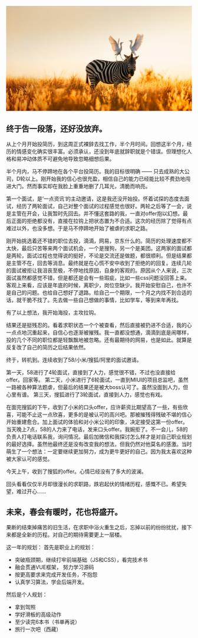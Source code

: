 ![](/dev/source/imgs/hopes.jpg)

## 终于告一段落，还好没放弃。

从上个月开始投简历，到这周正式裸辞去找工作，半个月时间。回想这半个月，经历的情感变化确实很丰富。必须承认，还没到年底就辞职就是个错误。但理想化人格和易冲动体质不可避免地导致忽略细想后果。

半个月内，马不停蹄地在各个平台投简历。我的目标很明确 —— 只去成熟的大公司，D轮以上。刚开始我的信心也很充盈，相信自己的能力已经能比较不费劲地闯进大门。然而事实却在我脸上重重地删了几耳光，清脆而响亮。

第一个面试，是’一点资讯‘的主动邀请，这是我还没开始投。怀着试探的态度去面试，经历了两轮面试，自己对整个面试的过程感觉也很好。两轮之后等了一会，说是主管在开会，让我暂时先回去。并不懂这套路的我，一直对offer抱以幻想。最后正面的拒绝都没有，直接在拉钩上把状态置为不合适。这次的经历除了觉得有点难过以外，也没多想。于是马不停蹄地开始了被虐的求职之路。

刚开始挑选着还不错的职位去投，滴滴，网易，京东什么的。简历的处理速度都不太快，最后只苦等来两个面试机会，一个是搜狗，另一个是美团。这两家的面试都是两轮，面试过程也觉得说的挺好，不论是交流还是做题，都很顺利。但是结果都是主管不在，回去等消息。最终就是在心慌不安中收到了拒绝的的回复。连续几轮的面试被拒让我沮丧至极，不停地找原因，自身的客观的。原因从个人来说，三次面试虽然都感觉不错，但是都还是会有一些瑕疵，比如一些css问题没回答上来。客观上来看，应该是年底的时候，离职少，岗位空缺少。我开始安慰自己，也许不是自己的问题。也给自己想好了退路。给自己一个期限，一个月之内找不到合适的话，就干脆不找了。先去做一些自己想做的事情，比如学车，等到来年再找。

有了以上想法，我开始海投，主攻拉钩。

结果还是挺残忍的。看着求职状态一个个被查看，然后直接被扔进不合适，我的心一点点地沉重起来，自信心也逐渐被摧残。我一直都没想通，滴滴到底是闹哪样，投的几个不同的职位都是轻飘飘地被忽略。还有最期待的网易，也是如此。就算是反复改了自己的简历之后结果依然。

终于，转机到。连续收到了58/小米/搜狐/阿里的面试邀请。

第一天，58进行了4轮面试，直接到了人力，感觉很不错，不过也没直接给offer。回家等。
第二天，小米进行了6轮面试，一直到MIUI的项目总监吧，虽然一路被各种算法题虐，但最后的结果还是被大boss认可了。虽然没面到人力，但心里有谱。
第三天，搜狐进行了3轮面试，直接到人力，感觉也有戏。

在面完搜狐的下午，收到了小米的口头offer，应许薪资比期望高了一些，有些欣喜，可能不止这一点欣喜，更多的是被认可的高兴吧。那被摧残得残破不堪的信心开始重建愈合。加上面试的体验和对小米公司的印象，决定接受这第一份offer。当天晚上7点，58的人力来了电话，发来口头offer。我婉拒了。不一会儿，58的负责人打电话联系我，询问情况。最后加微信和我探讨怎么样才是对自己职业规划的最好选择。虽然他最终还是没有改变我的想法，但我仍然对他莫名的感激。当时萌生了一个想法：一定要继续更加努力，成为更牛更好的自己。因为我太喜欢这种被大家认可的感觉。

今天上午，收到了搜狐的offer。心情已经没有了多大的波澜。

回头看看仅仅半月却很漫长的求职路，跌宕起伏的情绪历程，感慨不已。希望失望，难过开心…… 


## 未来，春会有暖时，花也将盛开。

果断的结束掉痛苦的旧生活，在求职中浴火重生之后，忘掉以前的纷纷扰扰，接下来都是全新的历程。对自己的期待需要更上一层楼。

这一年的规划：
首先是职业上的规划：
* 突破瓶颈期，继续打牢前端基础（JS和CSS），看完技术书
* 融会贯通VUE框架， 努力学习源码
* 按更高要求来完成开发任务，不抱怨
* 认真学习算法，学会后端开发。

然后是个人规划：
* 拿到驾照
* 学好滑板的高级动作
* 至少读完6本书（书单再说）
* 旅行一次吧（西藏）

